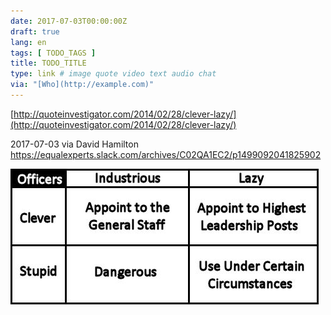 ```yaml
---
date: 2017-07-03T00:00:00Z
draft: true
lang: en
tags: [ TODO_TAGS ]
title: TODO_TITLE
type: link # image quote video text audio chat
via: "[Who](http://example.com)"
---
```



[http://quoteinvestigator.com/2014/02/28/clever-lazy/](http://quoteinvestigator.com/2014/02/28/clever-lazy/)

2017-07-03 via David Hamilton
https://equalexperts.slack.com/archives/C02QA1EC2/p1499092041825902

![2017-07-03 via David Hamilton](2017-07-03%20via%20David%20Hamilton.jpeg)

